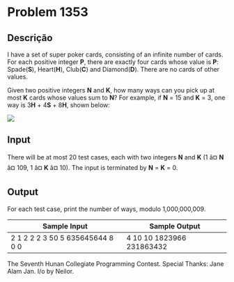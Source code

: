 # Problem 1353

Descrição
----------

I have a set of super poker cards, consisting of an infinite number of cards. For each positive integer **P**, there are exactly four cards whose value is **P**: Spade(**S**), Heart(**H**), Club(**C**) and Diamond(**D**). There are no cards of other values.

Given two positive integers **N** and **K**, how many ways can you pick up at most **K** cards whose values sum to **N**? For example, if **N** = 15 and **K** = 3, one way is 3**H** + 4**S** + 8**H**, shown below:

![](https://resources.beecrowd.com/gallery/images/novos/Super%20Poker.png)

Input
-----

There will be at most 20 test cases, each with two integers **N** and **K** (1 â¤ **N** â¤ 109, 1 â¤ **K** â¤ 10). The input is terminated by **N** = **K** = 0.

Output
------

For each test case, print the number of ways, modulo 1,000,000,009.


| Sample Input | Sample Output |
| --- | --- |
| 2 1 2 2 2 3 50 5 635645644 8 0 0 | 4 10 10 1823966 231863432 |

The Seventh Hunan Collegiate Programming Contest. Special Thanks: Jane Alam Jan. I/o by Neilor.

